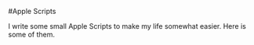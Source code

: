 #Apple Scripts

I write some small Apple Scripts to make my life somewhat easier. Here is some of them.
